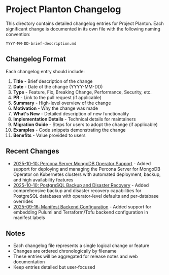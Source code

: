 # Project Planton Changelog

This directory contains detailed changelog entries for Project Planton. Each significant change is documented in its own file with the following naming convention:

```
YYYY-MM-DD-brief-description.md
```

## Changelog Format

Each changelog entry should include:

1. **Title** - Brief description of the change
2. **Date** - Date of the change (YYYY-MM-DD)
3. **Type** - Feature, Fix, Breaking Change, Performance, Security, etc.
4. **PR** - Link to the pull request (if applicable)
5. **Summary** - High-level overview of the change
6. **Motivation** - Why the change was made
7. **What's New** - Detailed description of new functionality
8. **Implementation Details** - Technical details for maintainers
9. **Migration Guide** - Steps for users to adopt the change (if applicable)
10. **Examples** - Code snippets demonstrating the change
11. **Benefits** - Value provided to users

## Recent Changes

- [2025-10-10: Percona Server MongoDB Operator Support](./2025-10-10-percona-server-mongodb-operator.md) - Added support for deploying and managing the Percona Server for MongoDB Operator on Kubernetes clusters with automated deployment, backup, and high availability features
- [2025-10-10: PostgreSQL Backup and Disaster Recovery](./2025-10-10-postgres-backup-configuration.md) - Added comprehensive backup and disaster recovery capabilities for PostgreSQL databases with operator-level defaults and per-database overrides
- [2025-09-16: Manifest Backend Configuration](./2025-09-16-manifest-backend-configuration.md) - Added support for embedding Pulumi and Terraform/Tofu backend configuration in manifest labels

## Notes

- Each changelog file represents a single logical change or feature
- Changes are ordered chronologically by filename
- These entries will be aggregated for release notes and web documentation
- Keep entries detailed but user-focused
